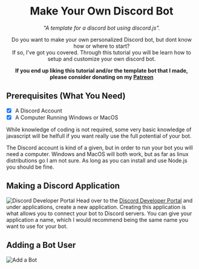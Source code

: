 <h1 align='center'>Make Your Own Discord Bot</h1>
<p align='center'><i>"A template for a discord bot using discord.js".</i></p>

<p align='center'>Do you want to make your own personalized Discord bot, but dont know how or where to start?<br>
If so, I've got you covered. Through this tutorial you will be learn how to setup and customize your own discord bot.</p> 

<p align='center'><b>If you end up liking this tutorial and/or the template bot that I made, please consider donating on my <a href='https://patreon.com/corenebula'>Patreon</a></b></p>



## Prerequisites (What You Need)

- [X] A Discord Account
- [X] A Computer Running Windows or MacOS

While knowledge of coding is not required, some very basic knowledge of javascript will be helfull if you want really use the full potential of your bot.

The Discord account is kind of a given, but in order to run your bot you will need a computer. Windows and MacOS will both work, but as far as linux distributions go I am not sure. As long as you can install and use Node.js you should be fine.

## Making a Discord Application
![Discord Developer Portal](https://previews.dropbox.com/p/thumb/AAzVkekn3xVIB3dawi83Sba2w634yunF5Bgl8h_L3ci0lumUXOaiodXatsU9OyQrTN4_eHV9i1UX6o23ArOJbtRVjCmrMwwTTPxhOn7EIooT-TFHIPBdenow-nS0_3mjq1vMP9-DnVrqdSkCpqbbvyV57ayYiZ25BSXjC9qXa9p1qp50CD62X-QLN9lbNZX16wDy6EQyyJ1ClhWMFNK6FDvn-SnS7jxuzXrWS40yFxfyi9W0p_GFoyeGW_vGvbCrLxELe54RTABNXmjsaUDocyRes14R7QdIbJgYM8EDjQlQDngviZskRSCZErTQYoaWRy3ESR3ccTvVxbE0aLv5e-18zkZTvAIBUAIr8dMIm6vF5RNWOluNTqQThppoxoaFYAY/p.jpeg?fv_content=true&size_mode=5)
Head over to the [Discord Developer Portal](https://discordapp.com/developers/applications) and under applications, create a new application. Creating this application is what allows you to connect your bot to Discord servers. You can give your application a name, which I would recommend being the same name you want to use for your bot.


## Adding a Bot User
![Add a Bot](https://dab1nmslvvntp.cloudfront.net/wp-content/uploads/2019/10/157231283207-overview-greeter-1024x645.png)
